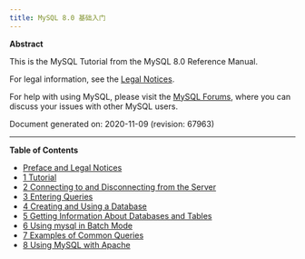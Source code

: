 ```yaml
---
title: MySQL 8.0 基础入门
---
```


**Abstract**

This is the MySQL Tutorial from the MySQL 8.0 Reference Manual.

For legal information, see the [Legal Notices](https://dev.mysql.com/doc/mysql-tutorial-excerpt/8.0/en/preface.html#legalnotice).

For help with using MySQL, please visit the [MySQL Forums](http://forums.mysql.com/), where you can discuss your issues with other MySQL users.

Document generated on: 2020-11-09 (revision: 67963)

------

**Table of Contents**

- [Preface and Legal Notices](https://dev.mysql.com/doc/mysql-tutorial-excerpt/8.0/en/preface.html)
- [1 Tutorial](https://dev.mysql.com/doc/mysql-tutorial-excerpt/8.0/en/tutorial.html)
- [2 Connecting to and Disconnecting from the Server](https://dev.mysql.com/doc/mysql-tutorial-excerpt/8.0/en/connecting-disconnecting.html)
- [3 Entering Queries](https://dev.mysql.com/doc/mysql-tutorial-excerpt/8.0/en/entering-queries.html)
- [4 Creating and Using a Database](https://dev.mysql.com/doc/mysql-tutorial-excerpt/8.0/en/database-use.html)
- [5 Getting Information About Databases and Tables](https://dev.mysql.com/doc/mysql-tutorial-excerpt/8.0/en/getting-information.html)
- [6 Using mysql in Batch Mode](https://dev.mysql.com/doc/mysql-tutorial-excerpt/8.0/en/batch-mode.html)
- [7 Examples of Common Queries](https://dev.mysql.com/doc/mysql-tutorial-excerpt/8.0/en/examples.html)
- [8 Using MySQL with Apache](https://dev.mysql.com/doc/mysql-tutorial-excerpt/8.0/en/apache.html)
